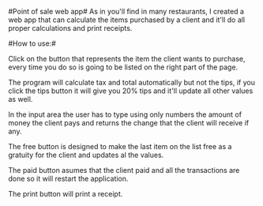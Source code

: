 #Point of sale web app#
As in you'll find in many restaurants, I created a web app that can calculate the items purchased by a client and it'll do all proper calculations and print receipts.

#How to use:#

Click on the button that represents the item the client wants to purchase, every time you do so is going to be listed on the right part of the page.

The program will calculate tax and total automatically but not the tips, if you click the tips button it will give you 20% tips and it'll update all other values as well.

In the input area the user has to type using only numbers the amount of money the client pays and returns the change that the client will receive if any.

The free button is designed to make the last item on the list free as a gratuity for the client and updates al the values.

The paid button asumes that the client paid and all the transactions are done so it will restart the application.

The print button will print a receipt.